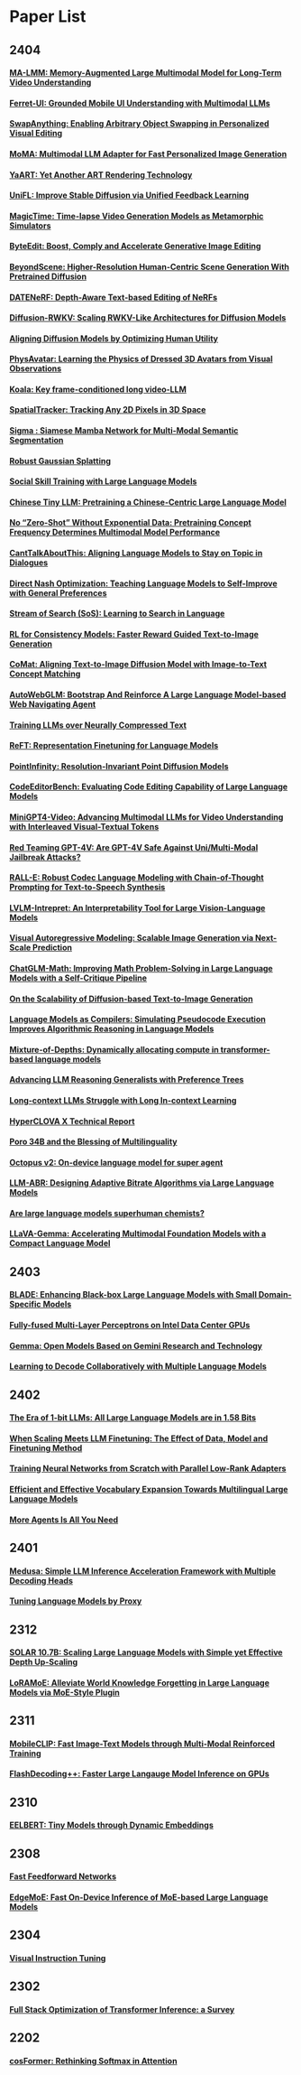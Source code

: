 # Paper List
## 2404
#### [MA-LMM: Memory-Augmented Large Multimodal Model for Long-Term Video Understanding](2404.05726.md)
#### [Ferret-UI: Grounded Mobile UI Understanding with Multimodal LLMs](2404.05719.md)
#### [SwapAnything: Enabling Arbitrary Object Swapping in Personalized Visual Editing](2404.05717.md)
#### [MoMA: Multimodal LLM Adapter for Fast Personalized Image Generation](2404.05674.md)
#### [YaART: Yet Another ART Rendering Technology](2404.05666.md)
#### [UniFL: Improve Stable Diffusion via Unified Feedback Learning](2404.05595.md)
#### [MagicTime: Time-lapse Video Generation Models as Metamorphic Simulators](2404.05014.md)
#### [ByteEdit: Boost, Comply and Accelerate Generative Image Editing](2404.04860.md)
#### [BeyondScene: Higher-Resolution Human-Centric Scene Generation With Pretrained Diffusion](2404.04544.md)
#### [DATENeRF: Depth-Aware Text-based Editing of NeRFs](2404.04526.md)
#### [Diffusion-RWKV: Scaling RWKV-Like Architectures for Diffusion Models](2404.04478.md)
#### [Aligning Diffusion Models by Optimizing Human Utility](2404.04465.md)
#### [PhysAvatar: Learning the Physics of Dressed 3D Avatars from Visual Observations](2404.04421.md)
#### [Koala: Key frame-conditioned long video-LLM](2404.04346.md)
#### [SpatialTracker: Tracking Any 2D Pixels in 3D Space](2404.04319.md)
#### [Sigma : Siamese Mamba Network for Multi-Modal Semantic Segmentation](2404.04256.md)
#### [Robust Gaussian Splatting](2404.04211.md)
#### [Social Skill Training with Large Language Models](2404.04204.md)
#### [Chinese Tiny LLM: Pretraining a Chinese-Centric Large Language Model](2404.04167.md)
#### [No “Zero-Shot” Without Exponential Data: Pretraining Concept Frequency Determines Multimodal Model Performance](2404.04125.md)
#### [CantTalkAboutThis: Aligning Language Models to Stay on Topic in Dialogues](2404.03820.md)
#### [Direct Nash Optimization: Teaching Language Models to Self-Improve with General Preferences](2404.03715.md)
#### [Stream of Search (SoS): Learning to Search in Language](2404.03683.md)
#### [RL for Consistency Models: Faster Reward Guided Text-to-Image Generation](2404.03673.md)
#### [CoMat: Aligning Text-to-Image Diffusion Model with Image-to-Text Concept Matching](2404.03653.md)
#### [AutoWebGLM: Bootstrap And Reinforce A Large Language Model-based Web Navigating Agent](2404.03648.md)
#### [Training LLMs over Neurally Compressed Text](2404.03626.md)
#### [ReFT: Representation Finetuning for Language Models](2404.03592.md)
#### [PointInfinity: Resolution-Invariant Point Diffusion Models](2404.03566.md)
#### [CodeEditorBench: Evaluating Code Editing Capability of Large Language Models](2404.03543.md)
#### [MiniGPT4-Video: Advancing Multimodal LLMs for Video Understanding with Interleaved Visual-Textual Tokens](2404.03413.md)
#### [Red Teaming GPT-4V: Are GPT-4V Safe Against Uni/Multi-Modal Jailbreak Attacks?](2404.03411.md)
#### [RALL-E: Robust Codec Language Modeling with Chain-of-Thought Prompting for Text-to-Speech Synthesis](2404.03204.md)
#### [LVLM-Intrepret: An Interpretability Tool for Large Vision-Language Models](2404.03118.md)
#### [Visual Autoregressive Modeling: Scalable Image Generation via Next-Scale Prediction](2404.02905.md)
#### [ChatGLM-Math: Improving Math Problem-Solving in Large Language Models with a Self-Critique Pipeline](2404.02893.md)
#### [On the Scalability of Diffusion-based Text-to-Image Generation](2404.02883.md)
#### [Language Models as Compilers: Simulating Pseudocode Execution Improves Algorithmic Reasoning in Language Models](2404.02575.md)
#### [Mixture-of-Depths: Dynamically allocating compute in transformer-based language models](2404.02258.md)
#### [Advancing LLM Reasoning Generalists with Preference Trees](2404.02078.md)
#### [Long-context LLMs Struggle with Long In-context Learning](2404.02060.md)
#### [HyperCLOVA X Technical Report](2404.01954.md)
#### [Poro 34B and the Blessing of Multilinguality](2404.01856.md)
#### [Octopus v2: On-device language model for super agent](2404.01744.md)
#### [LLM-ABR: Designing Adaptive Bitrate Algorithms via Large Language Models](2404.01617.md)
#### [Are large language models superhuman chemists?](2404.01475.md)
#### [LLaVA-Gemma: Accelerating Multimodal Foundation Models with a Compact Language Model](2404.01331.md)
## 2403
#### [BLADE: Enhancing Black-box Large Language Models with Small Domain-Specific Models](2403.18365.md)
#### [Fully-fused Multi-Layer Perceptrons on Intel Data Center GPUs](2403.17607.md)
#### [Gemma: Open Models Based on Gemini Research and Technology](2403.08295.md)
#### [Learning to Decode Collaboratively with Multiple Language Models](2403.03870.md)
## 2402
#### [The Era of 1-bit LLMs: All Large Language Models are in 1.58 Bits](2402.17764.md)
#### [When Scaling Meets LLM Finetuning: The Effect of Data, Model and Finetuning Method](2402.17193.md)
#### [Training Neural Networks from Scratch with Parallel Low-Rank Adapters](2402.16828.md)
#### [Efficient and Effective Vocabulary Expansion Towards Multilingual Large Language Models](2402.14714.md)
#### [More Agents Is All You Need](2402.05120.md)
## 2401
#### [Medusa: Simple LLM Inference Acceleration Framework with Multiple Decoding Heads](2401.10774.md)
#### [Tuning Language Models by Proxy](2401.08565.md)
## 2312
#### [SOLAR 10.7B: Scaling Large Language Models with Simple yet Effective Depth Up-Scaling](2312.15166.md)
#### [LoRAMoE: Alleviate World Knowledge Forgetting in Large Language Models via MoE-Style Plugin](2312.09979.md)
## 2311
#### [MobileCLIP: Fast Image-Text Models through Multi-Modal Reinforced Training](2311.17049.md)
#### [FlashDecoding++: Faster Large Langauge Model Inference on GPUs](2311.01282.md)
## 2310
#### [EELBERT: Tiny Models through Dynamic Embeddings](2310.20144.md)
## 2308
#### [Fast Feedforward Networks](2308.14711.md)
#### [EdgeMoE: Fast On-Device Inference of MoE-based Large Language Models](2308.14352.md)
## 2304
#### [Visual Instruction Tuning](2304.08485.md)
## 2302
#### [Full Stack Optimization of Transformer Inference: a Survey](2302.14017.md)
## 2202
#### [cosFormer: Rethinking Softmax in Attention](2202.08791.md)
